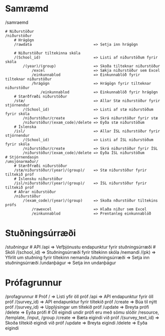 # Samræmd
/samraemd

	# Niðurstöður
	/niðurstöður
		# Hrágögn
		/rawdata							=> Setja inn hrágögn

		# Niðurstöður tiltekinna skóla
		/(School_id) 						=> Listi af niðurstöðum fyrir skóla
			/(year)/(group) 				=> Skoða tilteknar niðurstöður
				/excel						=> Sækja niðurstöður sem Excel
				/einkunnablod 				=> Einkunnablöð fyrir tilteknar niðurstöður
				/hrágögn 					=> Hrágögn fyrir tilteknar niðurstöður
					/einkunnablod 			=> Einkunnablöð fyrir hrágögn
		# Stærðfræði niðurstöður
		/stæ/								=> Allar Stæ niðurstöður fyrir stjórnendur
			/(School_id) 					=> Listi af stæ niðurstöðum fyrir skóla
			/niðurstöður/create				=> Skrá niðurstöður fyrir stæ
			/niðurstöður/(exam_code)/delete	=> Eyða stæ niðurstöðum
		# Íslenska
		/isl/								=> Allar ÍSL niðurstöður fyrir stjórnendur
			/(School_id) 					=> Listi af ÍSL niðurstöðum fyrir skóla
			/niðurstöður/create				=> Skrá niðurstöður fyrir ÍSL
			/niðurstöður/(exam_code)/delete	=> Eyða ÍSL niðurstöðum
	# Stjórnendasýn
	/umsjónarmaður/
		# Stærðfræði niðurstöður
		/stæ/niðurstöður/(year)/(group)/	=> Stæ niðurstöður fyrir tiltekið próf
		# Íslensku niðurstöður
		/isl/niðurstöður/(year)/(group)/	=> ÍSL niðurstöður fyrir tiltekið próf
		# Aðrar niðurstöður
		/niðurstöður
			/(exam_code)/(year)/(group)		=> Skoða nðurstöður tiltekins prófs
				/rawexcel					=> Hlaða niður sem Excel
				/einkunnablod				=> Prentanleg einkunnablöð


# Stuðningsúrræði
/stuðningur
	# API
	/api 									=> Vefþjónustu endapunktur fyrir stuðningsúrræði
	# Skóli
	/(school_id)							=> Stuðningsúrræði fyrir tiltekinn skóla
		/nemandi
			/(pk)							=> Yfirlit um stuðning fyrir tiltekinn nemanda
				/stuðningsúrræði 			=> Setja inn stuðningsúrræði
				/undanþágur 				=> Setja inn undanþágur

# Prófagrunnur
/profagrunnur
	# Próf
	/										=> Listi yfir öll próf
	/api 									=> API endapunktur fyrir öll próf
		/(survey_id)						=> API endapunktur fyrir tiltekið próf
	/create									=> Búa til nýtt próf
	/(survey_id)									=> Upplýsingar um tiltekið próf
		/update								=> Breyta prófi
		/delete								=> Eyða prófi
		# Öll eigindi undir prófi eru með sömu slóðir
		/resource, /template, /input, /group
			/create							=> Bæta eigindi við próf
			/(survey_text_id)				=> Skoða tiltekið eigindi við próf
				/update						=> Breyta eigindi
				/delete						=> Eyða eigindi
